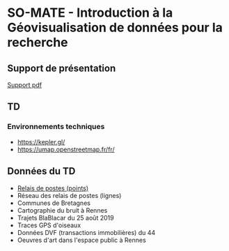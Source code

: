 # SO-MATE - Introduction à la Géovisualisation de données pour la recherche

## Support de présentation


[Support pdf](https://duckduckgo.com](https://github.com/bmericskay/SO-MATE/blob/main/Visualisation%20de%20donn%C3%A9es%20spatiales%20sur%20le%20Web.pdf)https://github.com/bmericskay/SO-MATE/blob/main/Visualisation%20de%20donn%C3%A9es%20spatiales%20sur%20le%20Web.pdf)



## TD 

### Environnements techniques

* https://kepler.gl/
* https://umap.openstreetmap.fr/fr/


## Données du TD 

* [Relais de postes (points)](https://github.com/bmericskay/SO-MATE/blob/main/1_relaisPoste.geojson)
* Réseau des relais de postes (lignes)
* Communes de Bretagnes
* Cartographie du bruit à Rennes
* Trajets BlaBlacar du 25 août 2019
* Traces GPS d'oiseaux
* Données DVF (transactions immobilières) du 44
* Oeuvres d'art dans l'espace public à Rennes



